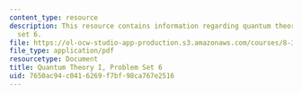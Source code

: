 ```yaml
---
content_type: resource
description: This resource contains information regarding quantum theory I, problem
  set 6.
file: https://ol-ocw-studio-app-production.s3.amazonaws.com/courses/8-321-quantum-theory-i-fall-2017/7650ac94c0416269f7bf98ca767e2516_MIT8_321F17_Pset6.pdf
file_type: application/pdf
resourcetype: Document
title: Quantum Theory I, Problem Set 6
uid: 7650ac94-c041-6269-f7bf-98ca767e2516
---
```

